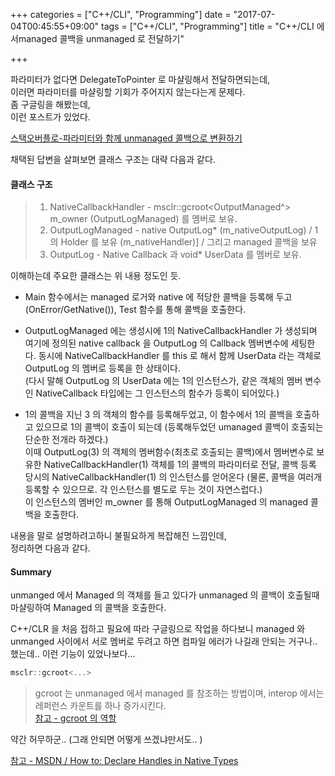 +++
categories = ["C++/CLI", "Programming"]
date = "2017-07-04T00:45:55+09:00"
tags = ["C++/CLI", "Programming"]
title = "C++/CLI 에서managed 콜백을 unmanaged 로 전달하기"

+++

파라미터가 없다면 DelegateToPointer 로 마샬링해서 전달하면되는데,  
이러면 파라미터를 마샬링할 기회가 주어지지 않는다는게 문제다.  
좀 구글링을 해봤는데,  
이런 포스트가 있었다.  

[스택오버플로-파라미터와 함께 unmanaged 콜백으로 변환하기](https://stackoverflow.com/questions/32386851/managed-to-unmanaged-callback-with-managed-parameters)

채택된 답변을 살펴보면 클래스 구조는 대략 다음과 같다.  

#### 클래스 구조  
> 1. NativeCallbackHandler - msclr::gcroot<OutputManaged^> m_owner (OutputLogManaged) 를 멤버로 보유.  
> 2. OutputLogManaged - native OutputLog* (m_nativeOutputLog) / 1의 Holder 를 보유 (m_nativeHandler)] / 그리고 managed 콜백을 보유  
> 3. OutputLog - Native Callback 과 void* UserData 를 멤버로 보유.  
  
이해하는데 주요한 클래스는 위 내용 정도인 듯.  
  
- Main 함수에서는 managed 로거와 native 에 적당한 콜백을 등록해 두고(OnError/GetNative()), Test 함수를 통해 콜백을 호출한다.   
  
- OutputLogManaged 에는 생성시에 1의 NativeCallbackHandler 가 생성되며 여기에 정의된 native callback 을 OutputLog 의 Callback 멤버변수에 세팅한다. 
동시에 NativeCallbackHandler 를 this 로 해서 함께 UserData 라는 객체로 OutputLog 의 멤버로 등록을 한 상태이다.  
(다시 말해 OutputLog 의 UserData 에는 1의 인스턴스가, 같은 객체의 멤버 변수인 NativeCallback 타입에는 그 인스턴스의 함수가 등록이 되어있다.)  

- 1의 콜백을 지닌 3 의 객체의 함수를 등록해두었고, 이 함수에서 1의 콜백을 호출하고 있으므로 1의 콜백이 호출이 되는데 (등록해두었던 umanaged 콜백이 호출되는 단순한 전개라 하겠다.)  
이때 OutputLog(3) 의 객체의 멤버함수(최초로 호출되는 콜백)에서 멤버변수로 보유한 NativeCallbackHandler(1) 객체를 1의 콜백의 파라미터로 전달, 콜백 등록 당시의 NativeCallbackHandler(1) 의 인스턴스를 얻어온다 (물론, 콜백을 여러개 등록할 수 있으므로. 각 인스턴스를 별도로 두는 것이 자연스럽다.)  
이 인스턴스의 멤버인 m_owner 를 통해 OutputLogManaged 의 managed 콜백을 호출한다. 

내용을 말로 설명하려고하니 불필요하게 복잡해진 느낌인데,  
정리하면 다음과 같다. 

#### Summary  
  unmanged 에서 Managed 의 객체를 들고 있다가 unmanaged 의 콜백이 호출될때 마샬링하여 Managed 의 콜백을 호출한다. 

C++/CLR 을 처음 접하고 필요에 따라 구글링으로 작업을 하다보니 managed 와 unmanged 사이에서 서로 멤버로 두려고 하면 컴파일 에러가 나길래 
안되는 거구나..했는데.. 이런 기능이 있었나보다... 

```cpp
msclr::gcroot<...> 
```

> gcroot 는 unmanaged 에서 managed 를 참조하는 방법이며, interop 에서는 레퍼런스 카운트를 하나 증가시킨다.  
> [참고 - gcroot 의 역할](https://stackoverflow.com/questions/8458886/what-is-a-rooted-reference)

약간 허무하군.. (그래 안되면 어떻게 쓰겠냐만서도.. )

[참고 - MSDN / How to: Declare Handles in Native Types](https://msdn.microsoft.com/en-us//library/481fa11f.aspx)
